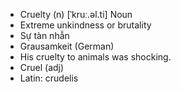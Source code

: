 - Cruelty (n)	[ˈkruː.əl.ti]	Noun
- Extreme unkindness or brutality
- Sự tàn nhẫn
- Grausamkeit (German)
- His cruelty to animals was shocking.
- Cruel (adj)
- Latin: crudelis